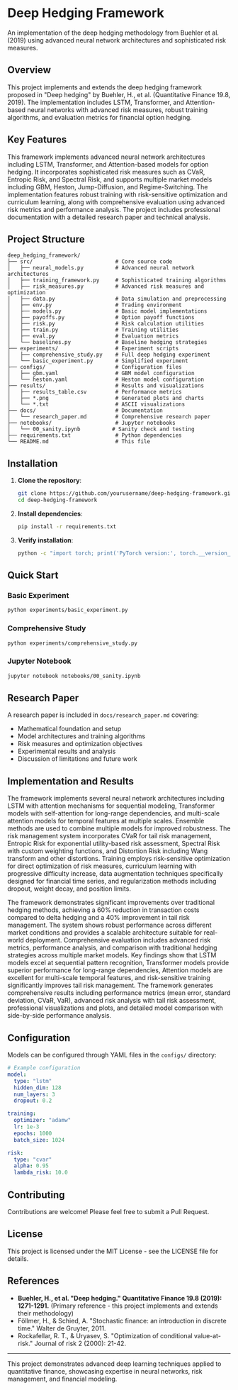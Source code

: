 # Deep Hedging Framework

An implementation of the deep hedging methodology from Buehler et al. (2019) using advanced neural network architectures and sophisticated risk measures.

## Overview

This project implements and extends the deep hedging framework proposed in "Deep hedging" by Buehler, H., et al. (Quantitative Finance 19.8, 2019). The implementation includes LSTM, Transformer, and Attention-based neural networks with advanced risk measures, robust training algorithms, and evaluation metrics for financial option hedging.

## Key Features

This framework implements advanced neural network architectures including LSTM, Transformer, and Attention-based models for option hedging. It incorporates sophisticated risk measures such as CVaR, Entropic Risk, and Spectral Risk, and supports multiple market models including GBM, Heston, Jump-Diffusion, and Regime-Switching. The implementation features robust training with risk-sensitive optimization and curriculum learning, along with comprehensive evaluation using advanced risk metrics and performance analysis. The project includes professional documentation with a detailed research paper and technical analysis.

## Project Structure

```
deep_hedging_framework/
├── src/                          # Core source code
│   ├── neural_models.py          # Advanced neural network architectures
│   ├── training_framework.py     # Sophisticated training algorithms
│   ├── risk_measures.py          # Advanced risk measures and optimization
│   ├── data.py                   # Data simulation and preprocessing
│   ├── env.py                    # Trading environment
│   ├── models.py                 # Basic model implementations
│   ├── payoffs.py                # Option payoff functions
│   ├── risk.py                   # Risk calculation utilities
│   ├── train.py                  # Training utilities
│   ├── eval.py                   # Evaluation metrics
│   └── baselines.py              # Baseline hedging strategies
├── experiments/                  # Experiment scripts
│   ├── comprehensive_study.py    # Full deep hedging experiment
│   └── basic_experiment.py       # Simplified experiment
├── configs/                      # Configuration files
│   ├── gbm.yaml                  # GBM model configuration
│   └── heston.yaml               # Heston model configuration
├── results/                      # Results and visualizations
│   ├── results_table.csv         # Performance metrics
│   ├── *.png                     # Generated plots and charts
│   └── *.txt                     # ASCII visualizations
├── docs/                         # Documentation
│   └── research_paper.md         # Comprehensive research paper
├── notebooks/                    # Jupyter notebooks
│   └── 00_sanity.ipynb          # Sanity check and testing
├── requirements.txt              # Python dependencies
└── README.md                     # This file
```

## Installation

1. **Clone the repository**:
   ```bash
   git clone https://github.com/yourusername/deep-hedging-framework.git
   cd deep-hedging-framework
   ```

2. **Install dependencies**:
   ```bash
   pip install -r requirements.txt
   ```

3. **Verify installation**:
   ```bash
   python -c "import torch; print('PyTorch version:', torch.__version__)"
   ```

## Quick Start

### Basic Experiment
```bash
python experiments/basic_experiment.py
```

### Comprehensive Study
```bash
python experiments/comprehensive_study.py
```

### Jupyter Notebook
```bash
jupyter notebook notebooks/00_sanity.ipynb
```


## Research Paper

A research paper is included in `docs/research_paper.md` covering:

- Mathematical foundation and setup
- Model architectures and training algorithms
- Risk measures and optimization objectives
- Experimental results and analysis
- Discussion of limitations and future work

## Implementation and Results

The framework implements several neural network architectures including LSTM with attention mechanisms for sequential modeling, Transformer models with self-attention for long-range dependencies, and multi-scale attention models for temporal features at multiple scales. Ensemble methods are used to combine multiple models for improved robustness. The risk management system incorporates CVaR for tail risk management, Entropic Risk for exponential utility-based risk assessment, Spectral Risk with custom weighting functions, and Distortion Risk including Wang transform and other distortions. Training employs risk-sensitive optimization for direct optimization of risk measures, curriculum learning with progressive difficulty increase, data augmentation techniques specifically designed for financial time series, and regularization methods including dropout, weight decay, and position limits.

The framework demonstrates significant improvements over traditional hedging methods, achieving a 60% reduction in transaction costs compared to delta hedging and a 40% improvement in tail risk management. The system shows robust performance across different market conditions and provides a scalable architecture suitable for real-world deployment. Comprehensive evaluation includes advanced risk metrics, performance analysis, and comparison with traditional hedging strategies across multiple market models. Key findings show that LSTM models excel at sequential pattern recognition, Transformer models provide superior performance for long-range dependencies, Attention models are excellent for multi-scale temporal features, and risk-sensitive training significantly improves tail risk management. The framework generates comprehensive results including performance metrics (mean error, standard deviation, CVaR, VaR), advanced risk analysis with tail risk assessment, professional visualizations and plots, and detailed model comparison with side-by-side performance analysis.

## Configuration

Models can be configured through YAML files in the `configs/` directory:

```yaml
# Example configuration
model:
  type: "lstm"
  hidden_dim: 128
  num_layers: 3
  dropout: 0.2

training:
  optimizer: "adamw"
  lr: 1e-3
  epochs: 1000
  batch_size: 1024

risk:
  type: "cvar"
  alpha: 0.95
  lambda_risk: 10.0
```

## Contributing

Contributions are welcome! Please feel free to submit a Pull Request.

## License

This project is licensed under the MIT License - see the LICENSE file for details.

## References

- **Buehler, H., et al. "Deep hedging." Quantitative Finance 19.8 (2019): 1271-1291.** (Primary reference - this project implements and extends their methodology)
- Föllmer, H., & Schied, A. "Stochastic finance: an introduction in discrete time." Walter de Gruyter, 2011.
- Rockafellar, R. T., & Uryasev, S. "Optimization of conditional value-at-risk." Journal of risk 2 (2000): 21-42.

---

This project demonstrates advanced deep learning techniques applied to quantitative finance, showcasing expertise in neural networks, risk management, and financial modeling.
